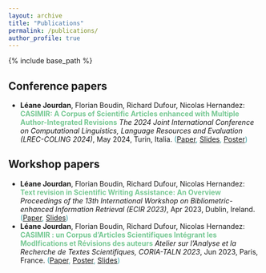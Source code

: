 ```yaml
---
layout: archive
title: "Publications"
permalink: /publications/
author_profile: true
---
```


{% include base_path %}

Conference papers
---------
* **Léane Jourdan**, Florian Boudin, Richard Dufour, Nicolas Hernandez: **<span style="color: #76c893">CASIMIR: A Corpus of Scientific Articles enhanced with Multiple Author-Integrated Revisions</span>** *The 2024 Joint International Conference on Computational Linguistics, Language Resources and Evaluation (LREC-COLING 2024)*, May 2024, Turin, Italia. <span style="color: #34a0a4">([Paper](https://aclanthology.org/2024.lrec-main.257/), [Slides](), [Poster]())</span>

Workshop papers
---------
* **Léane Jourdan**, Florian Boudin, Richard Dufour, Nicolas Hernandez: **<span style="color: #76c893">Text revision in Scientific Writing Assistance: An Overview</span>** *Proceedings of the 13th International Workshop on Bibliometric-enhanced Information Retrieval (ECIR 2023)*, Apr 2023, Dublin, Ireland. <span style="color: #34a0a4">([Paper](https://arxiv.org/pdf/2303.16726.pdf), [Slides]())
* **Léane Jourdan**, Florian Boudin, Richard Dufour, Nicolas Hernandez: **<span style="color: #76c893">CASIMIR : un Corpus d’Articles Scientifiques Intégrant les ModIfications et Révisions des auteurs</span>** *Atelier sur l’Analyse et la Recherche de Textes Scientifiques, CORIA-TALN 2023*, Jun 2023, Paris, France. <span style="color: #34a0a4">([Paper](https://aclanthology.org/2023.jeptalnrecital-arts.10.pdf), [Poster](https://hal.science/hal-04122594), [Slides](/publications/2023/workshop-arts/))


